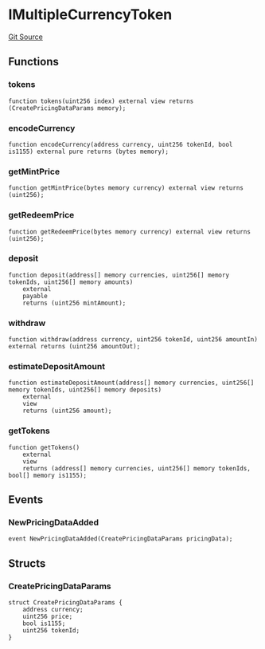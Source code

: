 # IMultipleCurrencyToken
[Git Source](https://github.com//PermissionlessGames/degen-casino/blob/8c111e031dce22e9b3adb986428659289f9e12a7/src/token/ERC20/interfaces/IMultipleCurrencyToken.sol)


## Functions
### tokens


```solidity
function tokens(uint256 index) external view returns (CreatePricingDataParams memory);
```

### encodeCurrency


```solidity
function encodeCurrency(address currency, uint256 tokenId, bool is1155) external pure returns (bytes memory);
```

### getMintPrice


```solidity
function getMintPrice(bytes memory currency) external view returns (uint256);
```

### getRedeemPrice


```solidity
function getRedeemPrice(bytes memory currency) external view returns (uint256);
```

### deposit


```solidity
function deposit(address[] memory currencies, uint256[] memory tokenIds, uint256[] memory amounts)
    external
    payable
    returns (uint256 mintAmount);
```

### withdraw


```solidity
function withdraw(address currency, uint256 tokenId, uint256 amountIn) external returns (uint256 amountOut);
```

### estimateDepositAmount


```solidity
function estimateDepositAmount(address[] memory currencies, uint256[] memory tokenIds, uint256[] memory deposits)
    external
    view
    returns (uint256 amount);
```

### getTokens


```solidity
function getTokens()
    external
    view
    returns (address[] memory currencies, uint256[] memory tokenIds, bool[] memory is1155);
```

## Events
### NewPricingDataAdded

```solidity
event NewPricingDataAdded(CreatePricingDataParams pricingData);
```

## Structs
### CreatePricingDataParams

```solidity
struct CreatePricingDataParams {
    address currency;
    uint256 price;
    bool is1155;
    uint256 tokenId;
}
```

